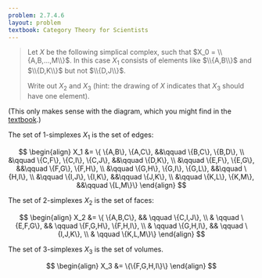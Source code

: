 ```yaml
---
problem: 2.7.4.6 
layout: problem
textbook: Category Theory for Scientists
---
```


> Let $X$ be the following simplical complex, such that $X_0 = \\{A,B,...,M\\}$.
> In this case $X_1$ consists of elements like $\\{A,B\\}$ and $\\{D,K\\}$ but
> not $\\{D,J\\}$.
> 
> Write out $X_2$ and $X_3$ (hint: the drawing of $X$ indicates that $X_3$
> should have one element).

(This only makes sense with the diagram, which you might find in the [textbook](https://ocw.mit.edu/courses/mathematics/18-s996-category-theory-for-scientists-spring-2013/textbook/MIT18_S996S13_chapter2.pdf).)

The set of 1-simplexes $X_1$ is the set of edges:

$$
\begin{align}
X_1 &= \{ \{A,B\}, \{A,C\},             &&\qquad  \{B,C\}, \{B,D\}, \\
    &\qquad  \{C,F\}, \{C,I\}, \{C,J\}, &&\qquad  \{D,K\}, \\
    &\qquad  \{E,F\}, \{E,G\},          &&\qquad  \{F,G\}, \{F,H\}, \\
    &\qquad  \{G,H\}, \{G,I\}, \{G,L\}, &&\qquad  \{H,I\}, \\
    &\qquad  \{I,J\}, \{I,K\},          &&\qquad  \{J,K\}, \\
    &\qquad  \{K,L\}, \{K,M\},          &&\qquad  \{L,M\}\}
\end{align}
$$

The set of 2-simplexes $X_2$ is the set of faces:

$$
\begin{align}
X_2 &= \{ \{A,B,C\},    && \qquad \{C,I,J\}, \\
    & \qquad \{E,F,G\}, && \qquad \{F,G,H\}, \{F,H,I\}, \\
    & \qquad \{G,H,I\}, && \qquad \{I,J,K\}, \\
    & \qquad \{K,L,M\}\}
\end{align}
$$

The set of 3-simplexes $X_3$ is the set of volumes.

$$
\begin{align}
X_3 &= \{\{F,G,H,I\}\}
\end{align}
$$
